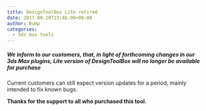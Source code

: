 ```yaml
---
title: DesignToolBox Lite retired
date: 2017-08-20T23:48:09+00:00
author: Bump
categories:
  - 3ds max tools
---
```

##### We inform to our customers, that, in light of forthcoming changes in our 3ds Max plugins, Lite version of DesignToolBox will no longer be available for purchase

Current customers can still expect version updates for a period, mainly intended to fix known bugs.

**Thanks for the support to all who purchased this tool.**